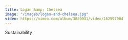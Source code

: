 ```yaml
---
title: Logan &amp; Chelsea
image: "/images/logan-and-chelsea.jpg"
video: https://vimeo.com/album/3889931/video/162597904
---
```


Sustainability
